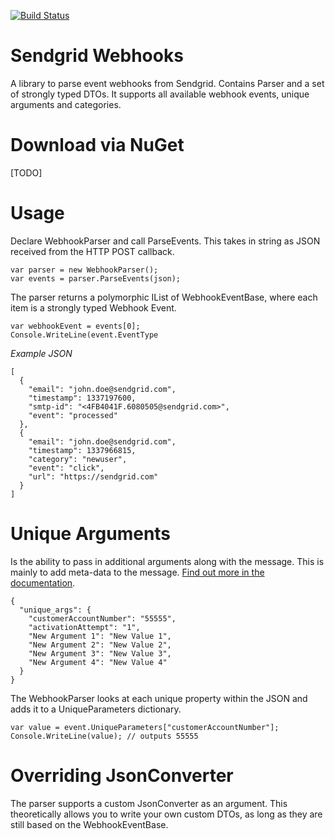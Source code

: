 [![Build Status](https://travis-ci.org/mirajavora/sendgrid-webhooks.png)](https://travis-ci.org/mirajavora/sendgrid-webhooks)

# Sendgrid Webhooks
A library to parse event webhooks from Sendgrid. Contains Parser and a set of strongly typed DTOs. It supports all available webhook events, unique arguments and categories.

# Download via NuGet
[TODO]

# Usage

Declare WebhookParser and call ParseEvents. This takes in string as JSON received from the HTTP POST callback.

	var parser = new WebhookParser();
	var events = parser.ParseEvents(json);

The parser returns a polymorphic IList of WebhookEventBase, where each item is a strongly typed Webhook Event.

	var webhookEvent = events[0];
	Console.WriteLine(event.EventType


*Example JSON*

	[
	  {
	    "email": "john.doe@sendgrid.com",
	    "timestamp": 1337197600,
	    "smtp-id": "<4FB4041F.6080505@sendgrid.com>",
	    "event": "processed"
	  },
	  {
	    "email": "john.doe@sendgrid.com",
	    "timestamp": 1337966815,
	    "category": "newuser",
	    "event": "click",
	    "url": "https://sendgrid.com"
	  }
	]


# Unique Arguments

Is the ability to pass in additional arguments along with the message. This is mainly to add meta-data to the message. [Find out more in the documentation](https://sendgrid.com/docs/API_Reference/SMTP_API/unique_arguments.html).

	{
	  "unique_args": {
	    "customerAccountNumber": "55555",
	    "activationAttempt": "1",
	    "New Argument 1": "New Value 1",
	    "New Argument 2": "New Value 2",
	    "New Argument 3": "New Value 3",
	    "New Argument 4": "New Value 4"
	  }
	}

The WebhookParser looks at each unique property within the JSON and adds it to a UniqueParameters dictionary. 

	var value = event.UniqueParameters["customerAccountNumber"];
	Console.WriteLine(value); // outputs 55555

# Overriding JsonConverter
The parser supports a custom JsonConverter as an argument. This theoretically allows you to write your own custom DTOs, as long as they are still based on the WebhookEventBase.